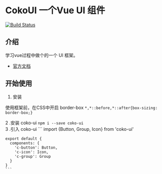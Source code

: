 # CokoUI 一个Vue UI 组件

[![Build Status](https://travis-ci.org/a379351939/gulu-demo.svg?branch=master)](https://travis-ci.org/a379351939/gulu-demo)

## 介绍

学习vue过程中做个的一个 UI 框架。
- [官方文档](https://a379351939.github.io/coko-UI/)

## 开始使用

1. 安装

使用框架前，在CSS中开启 border-box 
    ```
    *,*::before,*::after{box-sizing: border-box;}
    ```

2 .安装 coko-ui
    ```
    npm i --save coko-ui
    ```   
3 .引入 coko-ui
    ```
    import {Button, Group, Icon} from  'coko-ui'
    
    export default {
      components: {
        'c-button': Button,
        'c-icon': Icon,
        'c-group': Group
      }
    }
    ``` 

